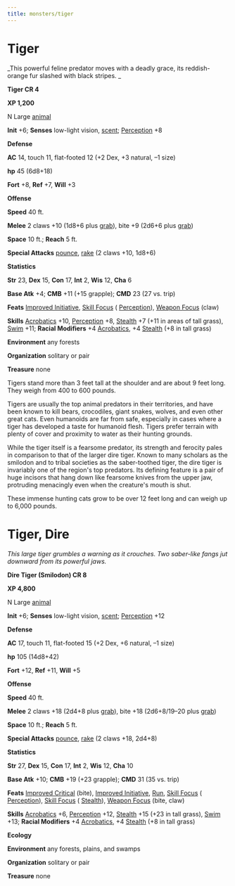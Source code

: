 ```yaml
---
title: monsters/tiger
---
```

# Tiger

_This powerful feline predator moves with a deadly grace, its reddish-orange fur slashed with black stripes. _

**Tiger CR 4**

**XP 1,200**

N Large [animal](creatureTypes#_animal)

**Init** +6; **Senses** low-light vision, [scent](universalMonsterRules#_scent); [Perception](../skills/perception#_perception) +8

**Defense**

**AC** 14, touch 11, flat-footed 12 (+2 Dex, +3 natural, –1 size)

**hp** 45 (6d8+18)

**Fort** +8, **Ref** +7, **Will** +3

**Offense**

**Speed** 40 ft.

**Melee** 2 claws +10 (1d8+6 plus [grab](universalMonsterRules#_grab)), bite +9 (2d6+6 plus [grab](universalMonsterRules#_grab))

**Space** 10 ft.; **Reach** 5 ft.

**Special Attacks** [pounce](universalMonsterRules#_pounce), [rake](universalMonsterRules#_rake) (2 claws +10, 1d8+6)

**Statistics**

**Str** 23, **Dex** 15, **Con** 17, **Int** 2, **Wis** 12, **Cha** 6

**Base Atk** +4; **CMB** +11 (+15 grapple); **CMD** 23 (27 vs. trip)

**Feats** [Improved Initiative](../feats#_improved-initiative), [Skill Focus](../feats#_skill-focus) ( [Perception](../skills/perception#_perception)), [Weapon Focus](../feats#_weapon-focus) (claw)

**Skills** [Acrobatics](../skills/acrobatics#_acrobatics) +10, [Perception](../skills/perception#_perception) +8, [Stealth](../skills/stealth#_stealth) +7 (+11 in areas of tall grass), [Swim](../skills/swim#_swim) +11; **Racial Modifiers** +4 [Acrobatics](../skills/acrobatics#_acrobatics), +4 [Stealth](../skills/stealth#_stealth) (+8 in tall grass)

**Environment** any forests

**Organization** solitary or pair

**Treasure** none

Tigers stand more than 3 feet tall at the shoulder and are about 9 feet long. They weigh from 400 to 600 pounds.

Tigers are usually the top animal predators in their territories, and have been known to kill bears, crocodiles, giant snakes, wolves, and even other great cats. Even humanoids are far from safe, especially in cases where a tiger has developed a taste for humanoid flesh. Tigers prefer terrain with plenty of cover and proximity to water as their hunting grounds.

While the tiger itself is a fearsome predator, its strength and ferocity pales in comparison to that of the larger dire tiger. Known to many scholars as the smilodon and to tribal societies as the saber-toothed tiger, the dire tiger is invariably one of the region's top predators. Its defining feature is a pair of huge incisors that hang down like fearsome knives from the upper jaw, protruding menacingly even when the creature's mouth is shut.

These immense hunting cats grow to be over 12 feet long and can weigh up to 6,000 pounds.

# Tiger, Dire

_This large tiger grumbles a warning as it crouches. Two saber-like fangs jut downward from its powerful jaws._

**Dire Tiger (Smilodon) CR 8**

**XP 4,800**

N Large [animal](creatureTypes#_animal)

**Init** +6; **Senses** low-light vision, [scent](universalMonsterRules#_scent); [Perception](../skills/perception#_perception) +12

**Defense**

**AC** 17, touch 11, flat-footed 15 (+2 Dex, +6 natural, –1 size)

**hp** 105 (14d8+42)

**Fort** +12, **Ref** +11, **Will** +5

**Offense**

**Speed** 40 ft.

**Melee** 2 claws +18 (2d4+8 plus [grab](universalMonsterRules#_grab)), bite +18 (2d6+8/19–20 plus [grab](universalMonsterRules#_grab))

**Space** 10 ft.; **Reach** 5 ft.

**Special Attacks** [pounce](universalMonsterRules#_pounce), [rake](universalMonsterRules#_rake) (2 claws +18, 2d4+8)

**Statistics**

**Str** 27, **Dex** 15, **Con** 17, **Int** 2, **Wis** 12, **Cha** 10

**Base Atk** +10; **CMB** +19 (+23 grapple); **CMD** 31 (35 vs. trip)

**Feats** [Improved Critical](../feats#_improved-critical) (bite), [Improved Initiative](../feats#_improved-initiative), [Run](../feats#_run), [Skill Focus](../feats#_skill-focus) ( [Perception](../skills/perception#_perception)), [Skill Focus](../feats#_skill-focus) ( [Stealth](../skills/stealth#_stealth)), [Weapon Focus](../feats#_weapon-focus) (bite, claw)

**Skills** [Acrobatics](../skills/acrobatics#_acrobatics) +6, [Perception](../skills/perception#_perception) +12, [Stealth](../skills/stealth#_stealth) +15 (+23 in tall grass), [Swim](../skills/swim#_swim) +13; **Racial Modifiers** +4 [Acrobatics](../skills/acrobatics#_acrobatics), +4 [Stealth](../skills/stealth#_stealth) (+8 in tall grass)

**Ecology**

**Environment** any forests, plains, and swamps

**Organization** solitary or pair

**Treasure** none

